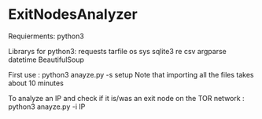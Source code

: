 # ExitNodesAnalyzer

Requierments:
 python3

Librarys for python3:
 requests
 tarfile
 os
 sys
 sqlite3
 re
 csv
 argparse
 datetime
 BeautifulSoup

First use : 
 python3 anayze.py -s setup
 Note that importing all the files takes about 10 minutes

To analyze an IP and check if it is/was an exit node on the TOR network :
 python3 anayze.py -i IP
